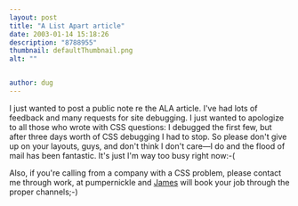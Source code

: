 ```yaml
---
layout: post
title: "A List Apart article"
date: 2003-01-14 15:18:26
description: "8788955"
thumbnail: defaultThumbnail.png
alt: ""


author: dug
---
```


<p>I just wanted to post a public note re the <span class="caps">ALA </span>article. I've had lots of feedback and many requests for site debugging. I just wanted to apologize to all those who wrote with <span class="caps">CSS </span>questions: I debugged the first few, but after three days worth of <span class="caps">CSS </span>debugging I had to stop. So please don't give up on your layouts, guys, and don't think I don't care&mdash;I do and the flood of mail has been fantastic. It's just I'm way too busy right now:-(</p>

<p>Also, if you're calling from a company with a <span class="caps">CSS </span>problem, please contact me through work, at pumpernickle and <a href="mailto:james@pumpernickle.net?subject=CSS%20query%20from%20donkey%20 web%20log">James</a> will book your job through the proper channels;-)</p>
